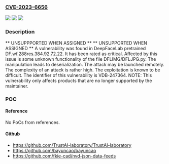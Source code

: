 ### [CVE-2023-6656](https://cve.mitre.org/cgi-bin/cvename.cgi?name=CVE-2023-6656)
![](https://img.shields.io/static/v1?label=Product&message=DeepFaceLab&color=blue)
![](https://img.shields.io/static/v1?label=Version&message=%3D%20pretrained%20DF.wf.288res.384.92.72.22%20&color=brighgreen)
![](https://img.shields.io/static/v1?label=Vulnerability&message=CWE-502%20Deserialization&color=brighgreen)

### Description

** UNSUPPPORTED WHEN ASSIGNED ** ** UNSUPPORTED WHEN ASSIGNED ** A vulnerability was found in DeepFaceLab pretrained DF.wf.288res.384.92.72.22. It has been rated as critical. Affected by this issue is some unknown functionality of the file DFLIMG/DFLJPG.py. The manipulation leads to deserialization. The attack may be launched remotely. The complexity of an attack is rather high. The exploitation is known to be difficult. The identifier of this vulnerability is VDB-247364. NOTE: This vulnerability only affects products that are no longer supported by the maintainer.

### POC

#### Reference
No PoCs from references.

#### Github
- https://github.com/TrustAI-laboratory/TrustAI-laboratory
- https://github.com/bayuncao/bayuncao
- https://github.com/fkie-cad/nvd-json-data-feeds

